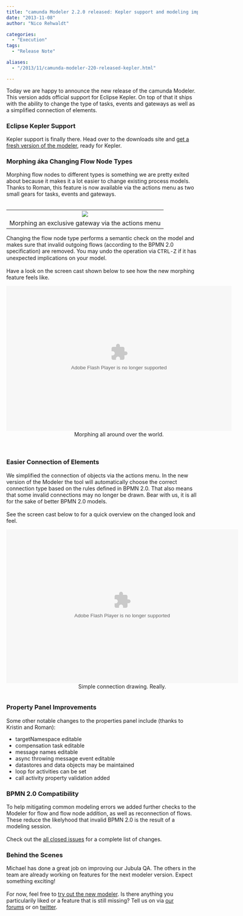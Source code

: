```yaml
---
title: "camunda Modeler 2.2.0 released: Kepler support and modeling improvements"
date: "2013-11-08"
author: "Nico Rehwaldt"

categories:
  - "Execution"
tags: 
  - "Release Note"

aliases:
  - "/2013/11/camunda-modeler-220-released-kepler.html"

---
```


<div>
Today we are happy to announce the new release of the camunda Modeler. This version adds official support for Eclipse Kepler. On top of that it ships with the ability to change the type of tasks, events and gateways as well as a simplified connection of elements. <br />
<a name='more'></a><h3>
Eclipse Kepler Support</h3>
<div>
Kepler support is finally there. Head over to the downloads site and <a href="http://camunda.org/download/modeler/">get a fresh version of the modeler</a>, ready for Kepler.</div>
<h3>
Morphing áka Changing Flow Node Types</h3>
<div>
Morphing flow nodes to different types is something we are pretty exited about because it makes it a lot easier to change existing process models. Thanks to Roman, this feature is now available via the actions menu as two small gears for tasks, events and gateways.</div>
<div>
<br /></div>
<table align="center" cellpadding="0" cellspacing="0" class="tr-caption-container" style="margin-left: auto; margin-right: auto; text-align: center;"><tbody>
<tr><td style="text-align: center;"><a href="http://3.bp.blogspot.com/-g7blQ23YZ5k/Unz9fgP2aTI/AAAAAAAAAJk/ycU_Jk-WAwE/s1600/morph.png" imageanchor="1" style="margin-left: auto; margin-right: auto;"><img border="0" src="http://3.bp.blogspot.com/-g7blQ23YZ5k/Unz9fgP2aTI/AAAAAAAAAJk/ycU_Jk-WAwE/s1600/morph.png" /></a></td></tr>
<tr><td class="tr-caption" style="text-align: center;">Morphing an exclusive gateway via the actions menu</td></tr>
</tbody></table>
<div>
Changing the flow node type performs a semantic check on the model and makes sure that invalid outgoing flows (according to the BPMN 2.0 specification) are removed. You may undo the operation via&nbsp;<span style="font-family: Courier New, Courier, monospace;">CTRL-Z</span><span style="font-family: inherit;">&nbsp;if it has unexpected implications on your model.</span><br />
<span style="font-family: inherit;"><br /></span></div>
<div>
<span style="font-family: inherit;">Have a look on the screen cast shown below to see how the new morphing feature feels like.</span></div>
<center>
<div class="tr-caption-container" style="display: inline-block; margin: 1em auto; width: auto;">
<embed align="middle" allowscriptaccess="always" height="381" pluginspage="http://www.macromedia.com/go/getflashplayer" quality="high" src="http://camunda.github.com/camunda-modeler/assets/video/morph/morph.swf" type="application/x-shockwave-flash" width="593"></embed>

<div class="tr-caption">
Morphing all around over the world.
</div>
</div>
</center>
<div>
<br />
<h3>
Easier Connection of Elements</h3>
</div>
<div>
We simplified the connection of objects via the actions menu. In the new version of the Modeler the tool will automatically choose the correct connection type based on the rules defined in BPMN 2.0. That also means that some invalid connections may no longer be drawn. Bear with us, it is all for the sake of better BPMN 2.0 models.&nbsp;</div>
<div>
<br /></div>
<div>
See the screen cast below to for a quick overview on the changed look and feel.</div>
<center>
<div class="tr-caption-container" style="display: inline-block; margin: 1em auto; width: auto;">
<embed align="middle" allowscriptaccess="always" height="404" pluginspage="http://www.macromedia.com/go/getflashplayer" quality="high" src="http://camunda.github.com/camunda-modeler/assets/video/morph/connection.swf" type="application/x-shockwave-flash" width="610"></embed>

<div class="tr-caption">
Simple connection drawing. Really.
</div>
</div>
</center>
<div>
<h3>
Property Panel Improvements</h3>
</div>
<div>
Some other notable changes to the properties panel include (thanks to Kristin and Roman):</div>
<div>
<ul>
<li>targetNamespace editable</li>
<li>compensation task editable</li>
<li>message names editable</li>
<li>async throwing message event editable</li>
<li>datastores and data objects may be maintained</li>
<li>loop for activities can be set</li>
<li>call activity property validation added</li>
</ul>
<div>
<h3>
BPMN 2.0 Compatibility</h3>
</div>
<div>
To help mitigating common modeling errors we added further checks to the Modeler for flow and flow node addition, as well as reconnection of flows. These reduce the likelyhood that invalid BPMN 2.0 is the result of a modeling session.&nbsp;</div>
</div>
<div>
<br /></div>
<div>
<span style="line-height: 15.453125px;">Check out the&nbsp;</span><a href="https://jira.camunda.com/secure/ReleaseNote.jspa?projectId=10230&amp;version=13001">all closed issues</a>&nbsp;for a complete list of changes.</div>
<div>
</div>
<h3>
Behind the Scenes</h3>
<div>
Michael has done a great job on improving our Jubula QA. The others in the team are already working on features for the next modeler version. Expect something exciting!</div>
<div>
<br /></div>
<div>
For now, feel free to <a href="http://camunda.org/download/modeler/">try out the new modeler</a>. Is there anything you particularily liked or a feature that is still missing? Tell us on via&nbsp;<a href="https://groups.google.com/forum/?fromgroups#!forum/camunda-bpm-users">our forums</a>&nbsp;or&nbsp;on&nbsp;<a href="https://twitter.com/camundaBPM">twitter</a>.</div>
</div>